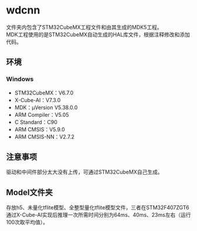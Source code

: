 # wdcnn
文件夹内包含了STM32CubeMX工程文件和由其生成的MDK5工程。  
MDK工程使用的是STM32CubeMX自动生成的HAL库文件，根据注释修改和添加代码。
## 环境
### Windows
+ STM32CubeMX：V6.7.0
+ X-Cube-AI：V7.3.0
+ MDK：μVersion V5.38.0.0
+ ARM Compiler：V5.05
+ C Standard：C90
+ ARM CMSIS：V5.9.0
+ ARM CMSIS-NN：V2.7.2
## 注意事项
驱动和中间件部分太大没有上传，可通过STM32CubeMX自己生成。
## Model文件夹
存放h5、未量化tflite模型、全整型量化tflite模型文件，三者在STM32F407ZGT6通过X-Cube-AI实现后推理一次所需时间分别为64ms、40ms、23ms左右（运行100次取平均值）。
